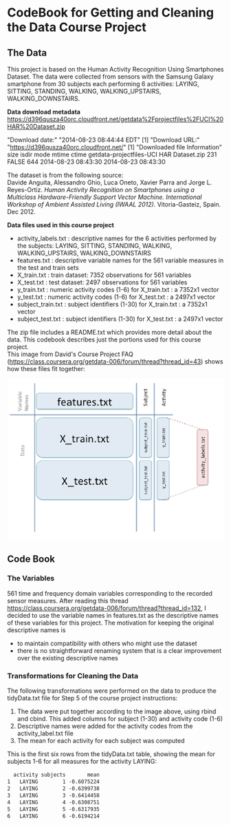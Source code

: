 CodeBook for Getting and Cleaning the Data Course Project
========================================================
The Data
--------------------------------------------------------
This project is based on the Human Activity Recognition Using Smartphones Dataset.
The data were collected from sensors with the Samsung Galaxy smartphone from 30 subjects each performing 6 activities: LAYING, SITTING, STANDING, WALKING, WALKING_UPSTAIRS, WALKING_DOWNSTAIRS. 

**Data download metadata**  
https://d396qusza40orc.cloudfront.net/getdata%2Fprojectfiles%2FUCI%20HAR%20Dataset.zip

"Download date:" "2014-08-23 08:44:44 EDT"
[1] "Download URL:" "https://d396qusza40orc.cloudfront.net/"
[1] "Downloaded file Information"
                                         size isdir mode               mtime               ctime
getdata-projectfiles-UCI HAR Dataset.zip  231 FALSE  644 2014-08-23 08:43:30 2014-08-23 08:43:30

The dataset is from the following source:  
Davide Anguita, Alessandro Ghio, Luca Oneto, Xavier Parra and Jorge L. Reyes-Ortiz. *Human Activity Recognition on Smartphones using a Multiclass Hardware-Friendly Support Vector Machine. International Workshop of Ambient Assisted Living (IWAAL 2012).* Vitoria-Gasteiz, Spain. Dec 2012.

**Data files used in this course project**  
* activity_labels.txt   : descriptive names for the 6 activities performed by the subjects: LAYING, SITTING, STANDING, WALKING, WALKING_UPSTAIRS, WALKING_DOWNSTAIRS
* features.txt          : descriptive variable names for the 561 variable measures in the test and train sets
* X_train.txt           : train dataset: 7352 observations for 561 variables
* X_test.txt            : test dataset: 2497 observations for 561 variables
* y_train.txt           : numeric activity codes (1-6) for X_train.txt : a 7352x1 vector
* y_test.txt            : numeric activity codes (1-6) for X_test.txt : a 2497x1 vector
* subject_train.txt     : subject identifiers (1-30) for X_train.txt : a 7352x1 vector
* subject_test.txt      : subject identifiers (1-30) for X_test.txt : a 2497x1 vector

The zip file includes a README.txt which provides more detail about the data. This codebook describes just the portions used for this course project.   
This image from David's Course Project FAQ (https://class.coursera.org/getdata-006/forum/thread?thread_id=43) shows how these files fit together:

![alt How the data files fit together](dataconfig.png)

Code Book
--------------------------------------------------------
### The Variables 
561 time and frequency domain variables corresponding to the recorded sensor measures.
After reading this thread https://class.coursera.org/getdata-006/forum/thread?thread_id=132, I decided to use the variable names in features.txt as the descriptive names of these variables for this project. The motivation for keeping the original descriptive names is 
* to maintain compatibility with others who might use the dataset
* there is no straightforward renaming system that is a clear improvement over the existing descriptive names

### Transformations for Cleaning the Data
The following transformations were performed on the data to produce the tidyData.txt file
for Step 5 of the course project instructions:

1. The data were put together according to the image above, using rbind and cbind. This added
columns for subject (1-30) and activity code (1-6)
2. Descriptive names were added for the activity codes from the activity_label.txt file 
3. The mean for each activity for each subject was computed

This is the first six rows from the tidyData.txt table, showing the mean for subjects 1-6 for all measures for the activity LAYING: 
````
  activity subjects       mean
1   LAYING        1 -0.6075224
2   LAYING        2 -0.6399738
3   LAYING        3 -0.6414458
4   LAYING        4 -0.6308751
5   LAYING        5 -0.6317935
6   LAYING        6 -0.6194214
````

